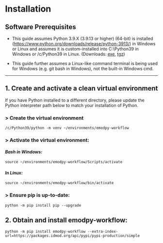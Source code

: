 # Installation

<a id="software-prerequisites"></a>
## Software Prerequisites

- This guide assumes Python 3.9.X (3.9.13 or higher) (64-bit) is installed 
(https://www.python.org/downloads/release/python-3913/) in Windows or Linux and assumes it is custom-installed into 
C:\Python39 in Windows or /c/Python39 in Linux.  (Downloads:  <a href="https://www.python.org/ftp/python/3.9.13/python-3.9.13-amd64.exe">exe</a>,  <a href="https://www.python.org/ftp/python/3.9.13/Python-3.9.13.tgz">tgz</a>)

- This guide further assumes a Linux-like command terminal is being used for Windows (e.g. git bash in Windows), not the
built-in Windows cmd.

---

<a id="create-and-activate-virtual-environment"></a>
## 1. Create and activate a clean virtual environment

If you have Python installed to a different directory, please update the Python interpreter path below to match your 
installation of Python.

### > Create the virtual environment
```
/c/Python39/python -m venv ~/environments/emodpy-workflow
```

### > Activate the virtual environment:


#### _Bash in Windows:_
```
source ~/environments/emodpy-workflow/Scripts/activate
```


#### _In Linux:_
```
source ~/environments/emodpy-workflow/bin/activate
```

### > Ensure pip is up-to-date:
```
python -m pip install pip --upgrade
```

<a id="obtain-and-install-emodpy-workflow"></a>
## 2. Obtain and install emodpy-workflow:
```
python -m pip install emodpy-workflow --extra-index-url=https://packages.idmod.org/api/pypi/pypi-production/simple
```
